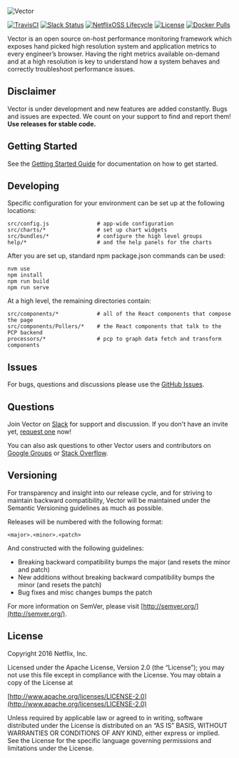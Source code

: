 ![Vector](vector.png)

[![TravisCI](https://img.shields.io/travis/Netflix/vector.svg)](https://travis-ci.org/Netflix/vector)
[![Slack Status](http://slack.getvector.io/badge.svg)](http://slack.getvector.io/)
[![NetflixOSS Lifecycle](https://img.shields.io/osslifecycle/Netflix/vector.svg)]()
[![License](https://img.shields.io/github/license/Netflix/vector.svg)](http://www.apache.org/licenses/LICENSE-2.0)
[![Docker Pulls](https://img.shields.io/docker/pulls/netflixoss/vector.svg)](https://hub.docker.com/r/netflixoss/vector/)


Vector is an open source on-host performance monitoring framework which exposes hand picked high resolution system and application metrics to every engineer’s browser. Having the right metrics available on-demand and at a high resolution is key to understand how a system behaves and correctly troubleshoot performance issues.

## Disclaimer

Vector is under development and new features are added constantly. Bugs and issues are expected. We count on your support to find and report them! **Use releases for stable code.**

## Getting Started

See the [Getting Started Guide](http://getvector.io/docs/getting-started.html) for documentation on how to get started.

## Developing

Specific configuration for your environment can be set up at the following locations:
```
src/config.js               # app-wide configuration
src/charts/*                # set up chart widgets
src/bundles/*               # configure the high level groups
help/*                      # and the help panels for the charts
```

After you are set up, standard npm package.json commands can be used:
```
nvm use
npm install
npm run build
npm run serve
```

At a high level, the remaining directories contain:
```
src/components/*            # all of the React components that compose the page
src/components/Pollers/*    # the React components that talk to the PCP backend
processors/*                # pcp to graph data fetch and transform components
```

## Issues

For bugs, questions and discussions please use the [GitHub Issues](https://github.com/Netflix/vector/issues).

## Questions

Join Vector on [Slack](https://vectoross.slack.com/) for support and discussion. If you don't have an invite yet, [request one](http://slack.getvector.io/) now!

You can also ask questions to other Vector users and contributors on [Google Groups](https://groups.google.com/forum/#!forum/vector-users) or [Stack Overflow](http://stackoverflow.com/questions/tagged/vectoross).

## Versioning

For transparency and insight into our release cycle, and for striving to maintain backward compatibility, Vector will be maintained under the Semantic Versioning guidelines as much as possible.

Releases will be numbered with the following format:

`<major>.<minor>.<patch>`

And constructed with the following guidelines:

* Breaking backward compatibility bumps the major (and resets the minor and patch)
* New additions without breaking backward compatibility bumps the minor (and resets the patch)
* Bug fixes and misc changes bumps the patch

For more information on SemVer, please visit [http://semver.org/](http://semver.org/).

## License

Copyright 2016 Netflix, Inc.

Licensed under the Apache License, Version 2.0 (the “License”); you may not use this file except in compliance with the License. You may obtain a copy of the License at

[http://www.apache.org/licenses/LICENSE-2.0](http://www.apache.org/licenses/LICENSE-2.0)

Unless required by applicable law or agreed to in writing, software distributed under the License is distributed on an “AS IS” BASIS, WITHOUT WARRANTIES OR CONDITIONS OF ANY KIND, either express or implied. See the License for the specific language governing permissions and limitations under the License.
